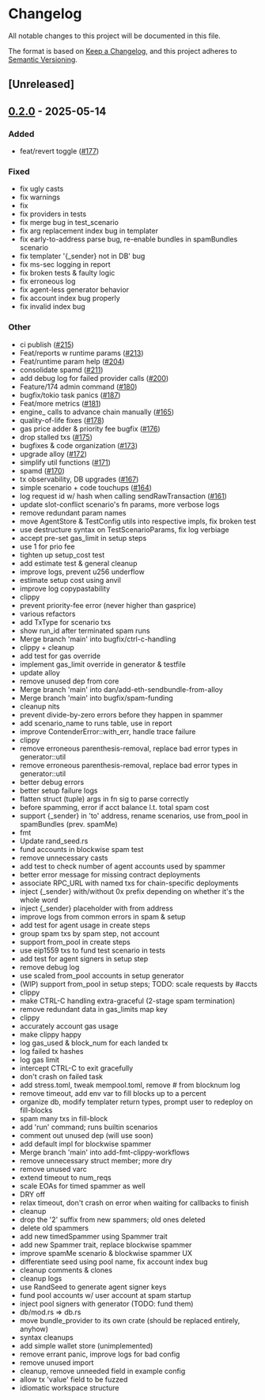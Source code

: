 # Changelog

All notable changes to this project will be documented in this file.

The format is based on [Keep a Changelog](https://keepachangelog.com/en/1.0.0/),
and this project adheres to [Semantic Versioning](https://semver.org/spec/v2.0.0.html).

## [Unreleased]

## [0.2.0](https://github.com/flashbots/contender/releases/tag/contender_core-v0.2.0) - 2025-05-14

### Added

- feat/revert toggle ([#177](https://github.com/flashbots/contender/pull/177))

### Fixed

- fix ugly casts
- fix warnings
- fix
- fix providers in tests
- fix merge bug in test_scenario
- fix arg replacement index bug in templater
- fix early-to-address parse bug, re-enable bundles in spamBundles scenario
- fix templater '{_sender} not in DB' bug
- fix ms-sec logging in report
- fix broken tests & faulty logic
- fix erroneous log
- fix agent-less generator behavior
- fix account index bug properly
- fix invalid index bug

### Other

- ci publish ([#215](https://github.com/flashbots/contender/pull/215))
- Feat/reports w runtime params ([#213](https://github.com/flashbots/contender/pull/213))
- Feat/runtime param help ([#204](https://github.com/flashbots/contender/pull/204))
- consolidate spamd ([#211](https://github.com/flashbots/contender/pull/211))
- add debug log for failed provider calls ([#200](https://github.com/flashbots/contender/pull/200))
- Feature/174 admin command ([#180](https://github.com/flashbots/contender/pull/180))
- bugfix/tokio task panics ([#187](https://github.com/flashbots/contender/pull/187))
- Feat/more metrics ([#181](https://github.com/flashbots/contender/pull/181))
- engine_ calls to advance chain manually ([#165](https://github.com/flashbots/contender/pull/165))
- quality-of-life fixes ([#178](https://github.com/flashbots/contender/pull/178))
- gas price adder & priority fee bugfix ([#176](https://github.com/flashbots/contender/pull/176))
- drop stalled txs ([#175](https://github.com/flashbots/contender/pull/175))
- bugfixes & code organization ([#173](https://github.com/flashbots/contender/pull/173))
- upgrade alloy ([#172](https://github.com/flashbots/contender/pull/172))
- simplify util functions ([#171](https://github.com/flashbots/contender/pull/171))
- spamd ([#170](https://github.com/flashbots/contender/pull/170))
- tx observability, DB upgrades ([#167](https://github.com/flashbots/contender/pull/167))
- simple scenario + code touchups ([#164](https://github.com/flashbots/contender/pull/164))
- log request id w/ hash when calling sendRawTransaction ([#161](https://github.com/flashbots/contender/pull/161))
- update slot-conflict scenario's fn params, more verbose logs
- remove redundant param names
- move AgentStore & TestConfig utils into respective impls, fix broken test
- use destructure syntax on TestScenarioParams, fix log verbiage
- accept pre-set gas_limit in setup steps
- use 1 for prio fee
- tighten up setup_cost test
- add estimate test & general cleanup
- improve logs, prevent u256 underflow
- estimate setup cost using anvil
- improve log copypastability
- clippy
- prevent priority-fee error (never higher than gasprice)
- various refactors
- add TxType for scenario txs
- show run_id after terminated spam runs
- Merge branch 'main' into bugfix/ctrl-c-handling
- clippy + cleanup
- add test for gas override
- implement gas_limit override in generator & testfile
- update alloy
- remove unused dep from core
- Merge branch 'main' into dan/add-eth-sendbundle-from-alloy
- Merge branch 'main' into bugfix/spam-funding
- cleanup nits
- prevent divide-by-zero errors before they happen in spammer
- add scenario_name to runs table, use in report
- improve ContenderError::with_err, handle trace failure
- clippy
- remove erroneous parenthesis-removal, replace bad error types in generator::util
- remove erroneous parenthesis-removal, replace bad error types in generator::util
- better debug errors
- better setup failure logs
- flatten struct (tuple) args in fn sig to parse correctly
- before spamming, error if acct balance l.t. total spam cost
- support {_sender} in 'to' address, rename scenarios, use from_pool in spamBundles (prev. spamMe)
- fmt
- Update rand_seed.rs
- fund accounts in blockwise spam test
- remove unnecessary casts
- add test to check number of agent accounts used by spammer
- better error message for missing contract deployments
- associate RPC_URL with named txs for chain-specific deployments
- inject {_sender} with/without 0x prefix depending on whether it's the whole word
- inject {_sender} placeholder with from address
- improve logs from common errors in spam & setup
- add test for agent usage in create steps
- group spam txs by spam step, not account
- support from_pool in create steps
- use eip1559 txs to fund test scenario in tests
- add test for agent signers in setup step
- remove debug log
- use scaled from_pool accounts in setup generator
- (WIP) support from_pool in setup steps; TODO: scale requests by #accts
- clippy
- make CTRL-C handling extra-graceful (2-stage spam termination)
- remove redundant data in gas_limits map key
- clippy
- accurately account gas usage
- make clippy happy
- log gas_used & block_num for each landed tx
- log failed tx hashes
- log gas limit
- intercept CTRL-C to exit gracefully
- don't crash on failed task
- add stress.toml, tweak mempool.toml, remove # from blocknum log
- remove timeout, add env var to fill blocks up to a percent
- organize db, modify templater return types, prompt user to redeploy on fill-blocks
- spam many txs in fill-block
- add 'run' command; runs builtin scenarios
- comment out unused dep (will use soon)
- add default impl for blockwise spammer
- Merge branch 'main' into add-fmt-clippy-workflows
- remove unnecessary struct member; more dry
- remove unused varc
- extend timeout to num_reqs
- scale EOAs for timed spammer as well
- DRY off
- relax timeout, don't crash on error when waiting for callbacks to finish
- cleanup
- drop the '2' suffix from new spammers; old ones deleted
- delete old spammers
- add new timedSpammer using Spammer trait
- add new Spammer trait, replace blockwise spammer
- improve spamMe scenario & blockwise spammer UX
- differentiate seed using pool name, fix account index bug
- cleanup comments & clones
- cleanup logs
- use RandSeed to generate agent signer keys
- fund pool accounts w/ user account at spam startup
- inject pool signers with generator (TODO: fund them)
- db/mod.rs => db.rs
- move bundle_provider to its own crate (should be replaced entirely, anyhow)
- syntax cleanups
- add simple wallet store (unimplemented)
- remove errant panic, improve logs for bad config
- remove unused import
- cleanup, remove unneeded field in example config
- allow tx 'value' field to be fuzzed
- idiomatic workspace structure

